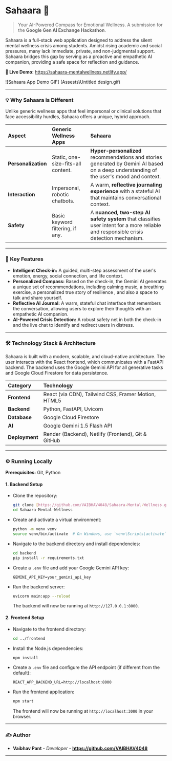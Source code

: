 # Sahaara 🧭



> Your AI-Powered Compass for Emotional Wellness. A submission for the **Google Gen AI Exchange Hackathon**.

Sahaara is a full-stack web application designed to address the silent mental wellness crisis among students. Amidst rising academic and social pressures, many lack immediate, private, and non-judgmental support. Sahaara bridges this gap by serving as a proactive and empathetic AI companion, providing a safe space for reflection and guidance.

**🔴 Live Demo:** https://sahaara-mentalwellness.netlify.app/

![Sahaara App Demo GIF] (Assests\Untitled design.gif)


---

### 💡 Why Sahaara is Different

Unlike generic wellness apps that feel impersonal or clinical solutions that face accessibility hurdles, Sahaara offers a unique, hybrid approach.

| Aspect | Generic Wellness Apps | **Sahaara** |
| :--- | :--- | :--- |
| **Personalization** | Static, one-size-fits-all content. | **Hyper-personalized** recommendations and stories generated by Gemini AI based on a deep understanding of the user's mood and context. |
| **Interaction** | Impersonal, robotic chatbots. | A warm, **reflective journaling experience** with a stateful AI that maintains conversational context. |
| **Safety** | Basic keyword filtering, if any. | A **nuanced, two-step AI safety system** that classifies user intent for a more reliable and responsible crisis detection mechanism. |

---

### 🚀 Key Features

* **Intelligent Check-in:** A guided, multi-step assessment of the user's emotion, energy, social connection, and life context.
* **Personalized Compass:** Based on the check-in, the Gemini AI generates a unique set of recommendations, including calming music, a breathing exercise, a personalized true story of resilience , and also a space to talk and share yourself.
* **Reflective AI Journal:** A warm, stateful chat interface that remembers the conversation, allowing users to explore their thoughts with an empathetic AI companion.
* **AI-Powered Crisis Detection:** A robust safety net in both the check-in and the live chat to identify and redirect users in distress.

---

### 🛠️ Technology Stack & Architecture

Sahaara is built with a modern, scalable, and cloud-native architecture. The user interacts with the React frontend, which communicates with a FastAPI backend. The backend uses the Google Gemini API for all generative tasks and Google Cloud Firestore for data persistence.

| Category | Technology |
| :--- | :--- |
| **Frontend** | React (via CDN), Tailwind CSS, Framer Motion, HTML5 |
| **Backend** | Python, FastAPI, Uvicorn |
| **Database** | Google Cloud Firestore |
| **AI** | Google Gemini 1.5 Flash API |
| **Deployment** | Render (Backend), Netlify (Frontend), Git & GitHub |

---

### ⚙️ Running Locally

**Prerequisites:** Git, Python

#### 1. Backend Setup

* Clone the repository:
    ```bash
    git clone [https://github.com/VAIBHAV4048/Sahaara-Mental-Wellness.git](https://github.com/VAIBHAV4048/Sahaara-Mental-Wellness.git)
    cd Sahaara-Mental-Wellness
    ```
* Create and activate a virtual environment:
    ```bash
    python -m venv venv
    source venv/bin/activate  # On Windows, use `venv\Scripts\activate`
    ```
* Navigate to the backend directory and install dependencies:
    ```bash
    cd backend
    pip install -r requirements.txt
    ```
* Create a `.env` file and add your Google Gemini API key:
    ```
    GEMINI_API_KEY=your_gemini_api_key
    ```
* Run the backend server:
    ```bash
    uvicorn main:app --reload
    ```
    The backend will now be running at `http://127.0.0.1:8000`.

#### 2. Frontend Setup

* Navigate to the frontend directory:
    ```bash
    cd ../frontend
    ```
* Install the Node.js dependencies:
    ```bash
    npm install
    ```
* Create a `.env` file and configure the API endpoint (if different from the default):
    ```
    REACT_APP_BACKEND_URL=http://localhost:8000
    ```
* Run the frontend application:
    ```bash
    npm start
    ```
    The frontend will now be running at `http://localhost:3000` in your browser.

---

### ✍️ Author

* **Vaibhav Pant** - *Developer* - **https://github.com/VAIBHAV4048**

---
